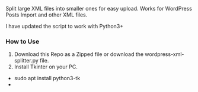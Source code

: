 Split large XML files into smaller ones for easy upload. Works for WordPress Posts Import and other XML files. 

I have updated the script to work with Python3+


### How to Use 
1. Download this Repo as a Zipped file or download the wordpress-xml-splitter.py file. 
2. Install Tkinter on your PC. 
- sudo apt install python3-tk
- 
